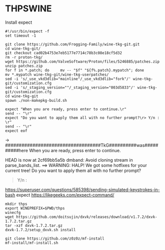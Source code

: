 # THPSWINE
Install expect

    #!/usr/bin/expect -f
    set timeout -1
    
    git clone https://github.com/Frogging-Family/wine-tkg-git.git
    cd wine-tkg-git/
    git checkout cad02b4753e7eb5177e7714c78b3c08e18cf5d32
    rm -r proton-tkg/
    wget https://github.com/ValveSoftware/Proton/files/5246885/patches.zip
    unzip patches.zip
    for f in *.patch; do     mv -- "$f" "${f%.patch}.mypatch"; done
    mv *.mypatch wine-tkg-git/wine-tkg-userpatches/
    sed -i 's/_use_vkd3dlib="mainline"/_use_vkd3dlib="fork"/' wine-tkg-git/customization.cfg
    sed -i 's/_staging_version=""/_staging_version="003d5833"/' wine-tkg-git/customization.cfg
    cd wine-tkg-git
    spawn ./non-makepkg-build.sh
    
    expect "When you are ready, press enter to continue.\r"
    send -- "\r"
    expect "Do you want to apply them all with no further prompt?\r> Y/n : \r"
    send -- "\r"
    expect eof

 -> ###################################TkG##########was##########here
When you are ready, press enter to continue.
<Enter>


HEAD is now at 2cf69bb5a5b dmband: Avoid cloning stream in parse_bands_list.
 ==> WARNING: HALP! We got some hotfixes for your current tree!
Do you want to apply them all with no further prompt?
> Y/n : 
<Enter>



https://superuser.com/questions/585398/sending-simulated-keystrokes-in-bash
expect
https://likegeeks.com/expect-command/

    mkdir thps
    export WINEPREFIX=$PWD/thps
    winecfg
    wget https://github.com/doitsujin/dxvk/releases/download/v1.7.2/dxvk-1.7.2.tar.gz
    tar -xzf dxvk-1.7.2.tar.gz
    dxvk-1.7.2/setup_dxvk.sh install

    git clone https://github.com/z0z0z/mf-install
    mf-install/mf-install.sh


    
